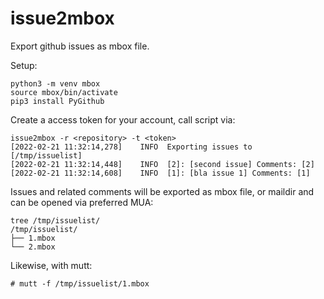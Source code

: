 # issue2mbox

Export github issues as mbox file.

Setup:

```
python3 -m venv mbox
source mbox/bin/activate
pip3 install PyGithub
```

Create a access token for your account, call script via:

```
issue2mbox -r <repository> -t <token>
[2022-02-21 11:32:14,278]    INFO  Exporting issues to [/tmp/issuelist]
[2022-02-21 11:32:14,448]    INFO  [2]: [second issue] Comments: [2]
[2022-02-21 11:32:14,608]    INFO  [1]: [bla issue 1] Comments: [1]
```

Issues and related comments will be exported as mbox
file, or maildir and can be opened via preferred MUA:

```
tree /tmp/issuelist/
/tmp/issuelist/
├── 1.mbox
└── 2.mbox
```

Likewise, with mutt:

`# mutt -f /tmp/issuelist/1.mbox`
